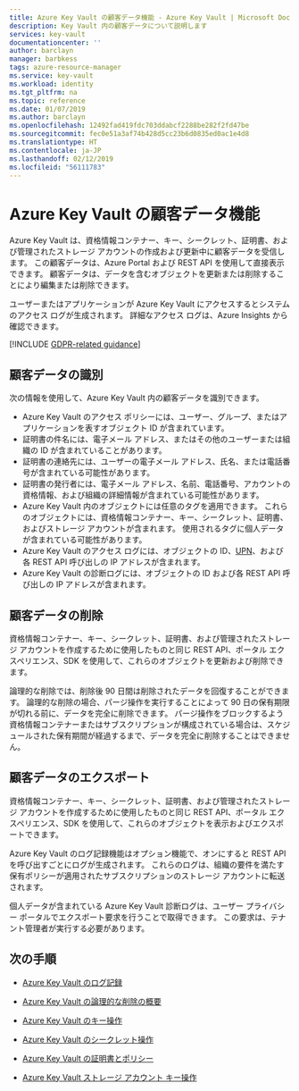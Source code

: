 ```yaml
---
title: Azure Key Vault の顧客データ機能 - Azure Key Vault | Microsoft Docs
description: Key Vault 内の顧客データについて説明します
services: key-vault
documentationcenter: ''
author: barclayn
manager: barbkess
tags: azure-resource-manager
ms.service: key-vault
ms.workload: identity
ms.tgt_pltfrm: na
ms.topic: reference
ms.date: 01/07/2019
ms.author: barclayn
ms.openlocfilehash: 12492fad419fdc703ddabcf2288be282f2fd47be
ms.sourcegitcommit: fec0e51a3af74b428d5cc23b6d0835ed0ac1e4d8
ms.translationtype: HT
ms.contentlocale: ja-JP
ms.lasthandoff: 02/12/2019
ms.locfileid: "56111783"
---
```

# <a name="azure-key-vault-customer-data-features"></a>Azure Key Vault の顧客データ機能

Azure Key Vault は、資格情報コンテナー、キー、シークレット、証明書、および管理されたストレージ アカウントの作成および更新中に顧客データを受信します。 この顧客データは、Azure Portal および REST API を使用して直接表示できます。 顧客データは、データを含むオブジェクトを更新または削除することにより編集または削除できます。

ユーザーまたはアプリケーションが Azure Key Vault にアクセスするとシステム のアクセス ログが生成されます。 詳細なアクセス ログは、Azure Insights から確認できます。

[!INCLUDE [GDPR-related guidance](../../includes/gdpr-intro-sentence.md)]

## <a name="identifying-customer-data"></a>顧客データの識別

次の情報を使用して、Azure Key Vault 内の顧客データを識別できます。

- Azure Key Vault のアクセス ポリシーには、ユーザー、グループ、またはアプリケーションを表すオブジェクト ID が含まれています。
- 証明書の件名には、電子メール アドレス、またはその他のユーザーまたは組織の ID が含まれていることがあります。
- 証明書の連絡先には、ユーザーの電子メール アドレス、氏名、または電話番号が含まれている可能性があります。
- 証明書の発行者には、電子メール アドレス、名前、電話番号、アカウントの資格情報、および組織の詳細情報が含まれている可能性があります。
- Azure Key Vault 内のオブジェクトには任意のタグを適用できます。 これらのオブジェクトには、資格情報コンテナー、キー、シークレット、証明書、およびストレージ アカウントが含まれます。 使用されるタグに個人データが含まれている可能性があります。
- Azure Key Vault のアクセス ログには、オブジェクトの ID、[UPN](../active-directory/hybrid/plan-connect-userprincipalname.md)、および各 REST API 呼び出しの IP アドレスが含まれます。
- Azure Key Vault の診断ログには、オブジェクトの ID および各 REST API 呼び出しの IP アドレスが含まれます。

## <a name="deleting-customer-data"></a>顧客データの削除

資格情報コンテナー、キー、シークレット、証明書、および管理されたストレージ アカウントを作成するために使用したものと同じ REST API、ポータル エクスペリエンス、SDK を使用して、これらのオブジェクトを更新および削除できます。

論理的な削除では、削除後 90 日間は削除されたデータを回復することができます。 論理的な削除の場合、パージ操作を実行することによって 90 日の保有期限が切れる前に、データを完全に削除できます。 パージ操作をブロックするよう資格情報コンテナーまたはサブスクリプションが構成されている場合は、スケジュールされた保有期間が経過するまで、データを完全に削除することはできません。

## <a name="exporting-customer-data"></a>顧客データのエクスポート

資格情報コンテナー、キー、シークレット、証明書、および管理されたストレージ アカウントを作成するために使用したものと同じ REST API、ポータル エクスペリエンス、SDK を使用して、これらのオブジェクトを表示およびエクスポートできます。

Azure Key Vault のログ記録機能はオプション機能で、オンにすると REST API を呼び出すごとにログが生成されます。 これらのログは、組織の要件を満たす保有ポリシーが適用されたサブスクリプションのストレージ アカウントに転送されます。

個人データが含まれている Azure Key Vault 診断ログは、ユーザー プライバシー ポータルでエクスポート要求を行うことで取得できます。 この要求は、テナント管理者が実行する必要があります。

## <a name="next-steps"></a>次の手順

- [Azure Key Vault のログ記録](key-vault-logging.md)

- [Azure Key Vault の論理的な削除の概要](key-vault-soft-delete-cli.md)

- [Azure Key Vault のキー操作](https://docs.microsoft.com/rest/api/keyvault/key-operations)

- [Azure Key Vault のシークレット操作](https://docs.microsoft.com/rest/api/keyvault/secret-operations)

- [Azure Key Vault の証明書とポリシー](https://docs.microsoft.com/rest/api/keyvault/certificates-and-policies)

- [Azure Key Vault ストレージ アカウント キー操作](https://docs.microsoft.com/rest/api/keyvault/storage-account-key-operations)
